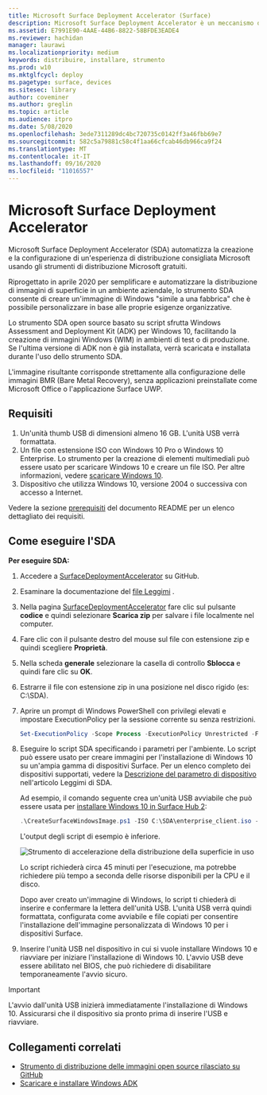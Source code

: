 ```yaml
---
title: Microsoft Surface Deployment Accelerator (Surface)
description: Microsoft Surface Deployment Accelerator è un meccanismo di distribuzione semplice e rapido che permette di ricreare l'immagine dei dispositivi Surface.
ms.assetid: E7991E90-4AAE-44B6-8822-58BFDE3EADE4
ms.reviewer: hachidan
manager: laurawi
ms.localizationpriority: medium
keywords: distribuire, installare, strumento
ms.prod: w10
ms.mktglfcycl: deploy
ms.pagetype: surface, devices
ms.sitesec: library
author: coveminer
ms.author: greglin
ms.topic: article
ms.audience: itpro
ms.date: 5/08/2020
ms.openlocfilehash: 3ede7311289dc4bc720735c0142ff3a46fbb69e7
ms.sourcegitcommit: 582c5a79881c58c4f1aa66cfcab46db966ca9f24
ms.translationtype: MT
ms.contentlocale: it-IT
ms.lasthandoff: 09/16/2020
ms.locfileid: "11016557"
---
```

# Microsoft Surface Deployment Accelerator

Microsoft Surface Deployment Accelerator (SDA) automatizza la creazione e la configurazione di un'esperienza di distribuzione consigliata Microsoft usando gli strumenti di distribuzione Microsoft gratuiti.

Riprogettato in aprile 2020 per semplificare e automatizzare la distribuzione di immagini di superficie in un ambiente aziendale, lo strumento SDA consente di creare un'immagine di Windows "simile a una fabbrica" che è possibile personalizzare in base alle proprie esigenze organizzative.

Lo strumento SDA open source basato su script sfrutta Windows Assessment and Deployment Kit (ADK) per Windows 10, facilitando la creazione di immagini Windows (WIM) in ambienti di test o di produzione. Se l'ultima versione di ADK non è già installata, verrà scaricata e installata durante l'uso dello strumento SDA.

L'immagine risultante corrisponde strettamente alla configurazione delle immagini BMR (Bare Metal Recovery), senza applicazioni preinstallate come Microsoft Office o l'applicazione Surface UWP.

## Requisiti

1. Un'unità thumb USB di dimensioni almeno 16 GB. L'unità USB verrà formattata.
2. Un file con estensione ISO con Windows 10 Pro o Windows 10 Enterprise. Lo strumento per la creazione di elementi multimediali può essere usato per scaricare Windows 10 e creare un file ISO. Per altre informazioni, vedere [scaricare Windows 10](https://www.microsoft.com/software-download/windows10).
3. Dispositivo che utilizza Windows 10, versione 2004 o successiva con accesso a Internet.

Vedere la sezione [prerequisiti](https://github.com/microsoft/SurfaceDeploymentAccelerator/blob/master/README.md#prerequisites) del documento README per un elenco dettagliato dei requisiti.

## Come eseguire l'SDA

**Per eseguire SDA:**

1. Accedere a [SurfaceDeploymentAccelerator](https://github.com/microsoft/SurfaceDeploymentAccelerator) su GitHub. 
2. Esaminare la documentazione del [file Leggimi](https://github.com/microsoft/SurfaceDeploymentAccelerator/blob/master/README.md) .
3. Nella pagina [SurfaceDeploymentAccelerator](https://github.com/microsoft/SurfaceDeploymentAccelerator) fare clic sul pulsante **codice** e quindi selezionare **Scarica zip** per salvare i file localmente nel computer.
4. Fare clic con il pulsante destro del mouse sul file con estensione zip e quindi scegliere **Proprietà**.
5. Nella scheda **generale** selezionare la casella di controllo **Sblocca** e quindi fare clic su **OK**.
6. Estrarre il file con estensione zip in una posizione nel disco rigido (es: C:\SDA).
7. Aprire un prompt di Windows PowerShell con privilegi elevati e impostare ExecutionPolicy per la sessione corrente su senza restrizioni.

    ```powershell
    Set-ExecutionPolicy -Scope Process -ExecutionPolicy Unrestricted -Force
    ```
8. Eseguire lo script SDA specificando i parametri per l'ambiente. Lo script può essere usato per creare immagini per l'installazione di Windows 10 su un'ampia gamma di dispositivi Surface. Per un elenco completo dei dispositivi supportati, vedere la [Descrizione del parametro di dispositivo](https://github.com/microsoft/SurfaceDeploymentAccelerator/blob/master/README.md#full-parameter-documentation) nell'articolo Leggimi di SDA. 

    Ad esempio, il comando seguente crea un'unità USB avviabile che può essere usata per [installare Windows 10 in Surface Hub 2](https://docs.microsoft.com/surface-hub/surface-hub-2s-migrate-os):

    ```powershell
    .\CreateSurfaceWindowsImage.ps1 -ISO C:\SDA\enterprise_client.iso -OSSKU Enterprise -DestinationFolder C:\Output -Device SurfaceHub2 -CreateUSB $True
    ```
    L'output degli script di esempio è inferiore.

   ![Strumento di accelerazione della distribuzione della superficie in uso](images/sda1.png)

    Lo script richiederà circa 45 minuti per l'esecuzione, ma potrebbe richiedere più tempo a seconda delle risorse disponibili per la CPU e il disco. 

    Dopo aver creato un'immagine di Windows, lo script ti chiederà di inserire e confermare la lettera dell'unità USB. L'unità USB verrà quindi formattata, configurata come avviabile e file copiati per consentire l'installazione dell'immagine personalizzata di Windows 10 per i dispositivi Surface.

9. Inserire l'unità USB nel dispositivo in cui si vuole installare Windows 10 e riavviare per iniziare l'installazione di Windows 10. L'avvio USB deve essere abilitato nel BIOS, che può richiedere di disabilitare temporaneamente l'avvio sicuro.

> [!IMPORTANT]
> L'avvio dall'unità USB inizierà immediatamente l'installazione di Windows 10. Assicurarsi che il dispositivo sia pronto prima di inserire l'USB e riavviare. 

## Collegamenti correlati

 - [Strumento di distribuzione delle immagini open source rilasciato su GitHub](https://techcommunity.microsoft.com/t5/surface-it-pro-blog/open-source-image-deployment-tool-released-on-github/ba-p/1314115)
 - [Scaricare e installare Windows ADK](https://docs.microsoft.com/windows-hardware/get-started/adk-install)
